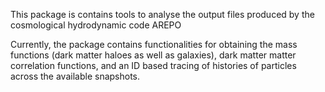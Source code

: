 This package is contains tools to analyse the output files produced by the cosmological hydrodynamic code AREPO

Currently, the package contains functionalities for obtaining the mass functions (dark matter haloes as well as galaxies), dark matter matter correlation functions, and an ID based tracing of histories of particles across the available snapshots.


